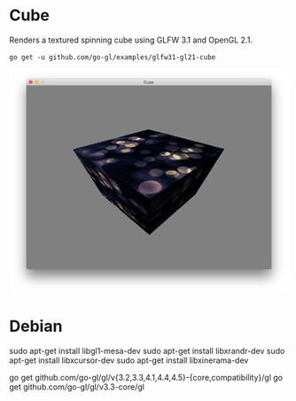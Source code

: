 Cube
====


Renders a textured spinning cube using GLFW 3.1 and OpenGL 2.1.

```
go get -u github.com/go-gl/examples/glfw31-gl21-cube
```

![Screenshot](./Screenshot.png)

Debian
===

sudo apt-get install libgl1-mesa-dev
sudo apt-get install libxrandr-dev
sudo apt-get install libxcursor-dev
sudo apt-get install libxinerama-dev

go get github.com/go-gl/gl/v{3.2,3.3,4.1,4.4,4.5}-{core,compatibility}/gl
go get github.com/go-gl/gl/v3.3-core/gl
